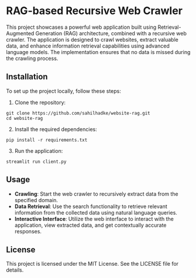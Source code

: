 # RAG-based Recursive Web Crawler

This project showcases a powerful web application built using Retrieval-Augmented Generation (RAG) architecture, combined with a recursive web crawler. The application is designed to crawl websites, extract valuable data, and enhance information retrieval capabilities using advanced language models. The implementation ensures that no data is missed during the crawling process.

## Installation

To set up the project locally, follow these steps:
1. Clone the repository:
```
git clone https://github.com/sahilhadke/website-rag.git
cd website-rag
```

2. Install the required dependencies:
```
pip install -r requirements.txt
```

3. Run the application:
```
streamlit run client.py
```

## Usage

* **Crawling**: Start the web crawler to recursively extract data from the specified domain.
* **Data Retrieval**: Use the search functionality to retrieve relevant information from the collected data using natural language queries.
* **Interactive Interface**: Utilize the web interface to interact with the application, view extracted data, and get contextually accurate responses.

## License

This project is licensed under the MIT License. See the LICENSE file for details.
